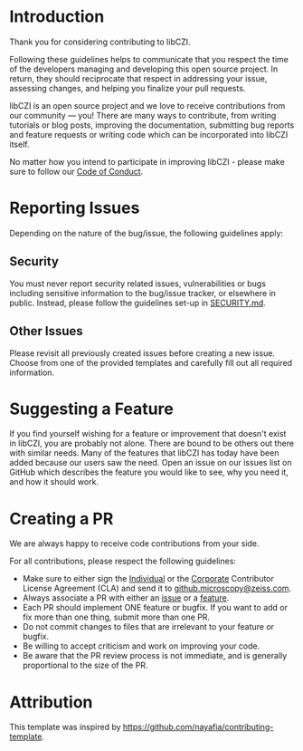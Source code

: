# Introduction
Thank you for considering contributing to libCZI.  

Following these guidelines helps to communicate that you respect the time of the developers managing and developing this open source project. In return, they should reciprocate that respect in addressing your issue, assessing changes, and helping you finalize your pull requests.  

libCZI is an open source project and we love to receive contributions from our community — you! There are many ways to contribute, from writing tutorials or blog posts, improving the documentation, submitting bug reports and feature requests or writing code which can be incorporated into libCZI itself.  

No matter how you intend to participate in improving libCZI - please make sure to follow our [Code of Conduct](/CODE_OF_CONDUCT.md).

# Reporting Issues
Depending on the nature of the bug/issue, the following guidelines apply:

## Security
You must never report security related issues, vulnerabilities or bugs including sensitive information to the bug/issue tracker, or elsewhere in public. Instead, please follow the guidelines set-up in [SECURITY.md](/SECURITY.md).

## Other Issues
Please revisit all previously created issues before creating a new issue.  
Choose from one of the provided templates and carefully fill out all required information.

# Suggesting a Feature
If you find yourself wishing for a feature or improvement that doesn't exist in libCZI, you are probably not alone. There are bound to be others out there with similar needs. Many of the features that libCZI has today have been added because our users saw the need. Open an issue on our issues list on GitHub which describes the feature you would like to see, why you need it, and how it should work.

# Creating a PR
We are always happy to receive code contributions from your side.  

For all contributions, please respect the following guidelines:
- Make sure to either sign the [Individual](./cla_individual.txt) or the [Corporate](./cla_corporate.txt) Contributor License Agreement (CLA) and send it to github.microscopy@zeiss.com.
- Always associate a PR with either an [issue](#other-issues) or a [feature](#suggesting-a-feature).  
- Each PR should implement ONE feature or bugfix. If you want to add or fix more than one thing, submit more than one PR.
- Do not commit changes to files that are irrelevant to your feature or bugfix.
- Be willing to accept criticism and work on improving your code.
- Be aware that the PR review process is not immediate, and is generally proportional to the size of the PR.

# Attribution
This template was inspired by https://github.com/nayafia/contributing-template.
